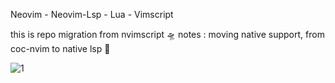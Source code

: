 Neovim - Neovim-Lsp - Lua - Vimscript

this is repo migration from nvimscript 🛸
notes : moving native support, from coc-nvim to native lsp 🚀

![1](~/.config/nvim/sources/1.png)

